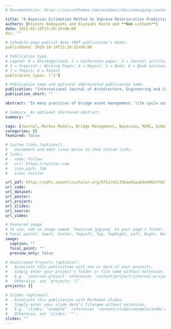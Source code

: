 ```yaml
---
# Documentation: https://sourcethemes.com/academic/docs/managing-content/

title: "A Bayesian Estimation Method to Improve Deterioration Prediction for Infrastructure System with Markov Chain Model"
authors: [Kiyoshi Kobayashi and Kiyoyuki Kaito and **Nam Lethanh**]
date: 2012-03-19T13:20:32+08:00
doi: ""

# Schedule page publish date (NOT publication's date).
publishDate: 2019-10-19T13:20:32+08:00

# Publication type.
# Legend: 0 = Uncategorized; 1 = Conference paper; 2 = Journal article;
# 3 = Preprint / Working Paper; 4 = Report; 5 = Book; 6 = Book section;
# 7 = Thesis; 8 = Patent
publication_types: ["2"]

# Publication name and optional abbreviated publication name.
publication: "International Journal of Architecture, Engineering and Construction"
publication_short: ""

abstract: "In many practices of bridge asset management, life cycle costs are estimated by statistical de-terioration prediction models based upon monitoring data collected through inspection activities.  In many applications, it is, however, often the case that the validity of statistical deterioration prediction models is flawed by an inadequate stock of inspection dates. In this paper, a systematic methodology is presented to provide estimates of the deterioration process for bridge managers based upon empirical judgments at early stages by experts, and whereby revisions may be made as new data are obtained through later inspections. More concretely, Bayesian estimation methodology is developed to improve the estimation of Markov transition probability of the multi-stage exponential Markov model by Markov chain Monte Carlo method using Gibbs sampling. The paper concludes with an empirical example,  using the real world monitoring data, to demonstrate the applicability of the model and its Bayesian estimation method in the case of incomplete monitoring data."

# Summary. An optional shortened abstract.
summary: ""

tags: [Journal, Markov Models, Bridge Management, Bayesian, MCMC, Gibbs Sampling, Asset Management]
categories: []
featured: false

# Custom links (optional).
#   Uncomment and edit lines below to show custom links.
# links:
# - name: Follow
#   url: https://twitter.com
#   icon_pack: fab
#   icon: twitter

url_pdf: https://pdfs.semanticscholar.org/5f51/45c33bae02aa6de99b5ff82f05b06dbeac22.pdf
url_code:
url_dataset:
url_poster:
url_project:
url_slides:
url_source:
url_video:

# Featured image
# To use, add an image named `featured.jpg/png` to your page's folder.
# Focal points: Smart, Center, TopLeft, Top, TopRight, Left, Right, BottomLeft, Bottom, BottomRight.
image:
  caption: ""
  focal_point: ""
  preview_only: false

# Associated Projects (optional).
#   Associate this publication with one or more of your projects.
#   Simply enter your project's folder or file name without extension.
#   E.g. `internal-project` references `content/project/internal-project/index.md`.
#   Otherwise, set `projects: []`.
projects: []

# Slides (optional).
#   Associate this publication with Markdown slides.
#   Simply enter your slide deck's filename without extension.
#   E.g. `slides: "example"` references `content/slides/example/index.md`.
#   Otherwise, set `slides: ""`.
slides: ""
---
```

